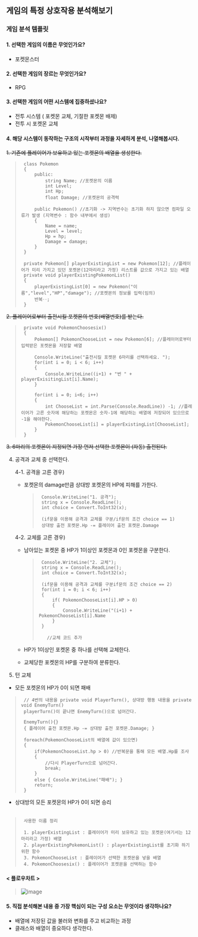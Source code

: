 ## 게임의 특정 상호작용 분석해보기

### 게임 분석 템플릿
#### 1. 선택한 게임의 이름은 무엇인가요?
* 포켓몬스터

#### 2. 선택한 게임의 장르는 무엇인가요?
* RPG

#### 3. 선택한 게임의 어떤 시스템에 집중하셨나요?
* 전투 시스템 ( 포켓몬 교체, 기절한 포켓몬 배제)
* 전투 시 포켓몬 교체

#### 4. 해당 시스템이 동작하는 구조의 시작부터 과정을 자세하게 분석, 나열해봅시다.
~~1. 기존에 플레이어가 보유하고 있는 포켓몬의 배열을 생성한다.~~

>      class Pokemon
>      {
>          public:
>              string Name; //포켓몬의 이름
>              int Level;
>              int Hp;
>              float Damage; //포켓몬의 공격력
> 
>          public Pokemon() //초기화 -> 지역번수는 초기화 하지 않으면 컴파일 오류가 발생 (지역변수 : 함수 내부에서 생성)
>          {
>              Name = name;
>              Level = level;
>              Hp = hp;
>              Damage = damage;
>          }
>      }
>
>      private Pokemon[] playerExistingList = new Pokemon[12]; //플레이어가 미리 가지고 있던 포켓몬(12마리라고 가정) 리스트를 값으로 가지고 있는 배열
>      private void playerExistingPokemonList()
>      {
>          playerExistingList[0] = new Pokemon("이름","level","HP","damage"); //포켓몬의 정보를 입력(임의)
>          반복‥;
>      }
> 

~~2. 플레이어로부터 출전시킬 포켓몬의 번호(배열번호)를 받는다.~~

>      private void PokemonChoosesix()
>      {
>          Pokemon[] PokemonChooseList = new Pokemon[6]; //플레이어로부터 입력받은 포켓몬을 저장할 배열
>          
>          Console.WriteLine("출전시킬 포켓몬 6마리를 선택하세요. ");
>          for(int i = 0; i < 6; i++)
>          {
>              Console.WriteLine((i+1) + "번 " + playerExisitingList[i].Name);
>          }
>          
>          for(int i = 0; i<6; i++)
>          {
>              int ChooseList = int.Parse(Console.ReadLine)) -1; //플레이어가 고른 숫자에 해당하는 포켓몬은 숫자-1에 해당하는 배열에 저장되어 있으므로 -1을 해야한다.
>              PokemonChooseList[i] = playerExistingList[ChooseList];
>          }
>      }

~~3. 6마리의 포켓몬이 지정되면 가장 먼저 선택한 포켓몬이 (자동) 출전된다. <br>~~
 
4. 공격과 교체 중 선택한다. <br>

   4-1. 공격을 고른 경우) <br>
   
     * 포켓몬의 damage만큼 상대방 포켓몬의 HP에 피해를 가한다. <br>
        >      Console.WriteLine("1. 공격");
        >      string x = Console.ReadLine();
        >      int choice = Convert.ToInt32(x);
        >
        >      (if문을 이용해 공격과 교체를 구분/if문의 조건 choice == 1) 
        >      상대방 출전 포켓몬.Hp -= 플레이어 출전 포켓몬.Damage

     4-2. 교체를 고른 경우) <br>
 
   * 남아있는 포켓몬 중 HP가 1이상인 포켓몬과 0인 포켓몬을 구분한다. <br>
        >      Console.WriteLine("2. 교체");
        >      string x = Console.ReadLine();
        >      int choice = Convert.ToInt32(x);
        >
        >      (if문을 이용해 공격과 교체를 구분if문의 조건 choice == 2) 
        >      for(int i = 0; i < 6; i++)
        >      {
        >          if( PokemonChooseList[i].HP > 0)
        >          {
        >              Console.WriteLine("(i+1) + PokemonChooseList[i].Name
        >          }
        >      }
        >
        >        //교체 코드 추가

   * HP가 1이상인 포켓몬 중 하나를 선택해 교체한다. <br>
   * 교체당한 포켓몬의 HP를 구분하여 분류한다. <br>
   
6. 턴 교체 <br>
* 모든 포켓몬의 HP가 0이 되면 패배 <br>

>      // 4번의 내용을 private void PlayerTurn(), 상대방 행동 내용을 private void EnemyTurn()
>      playerTurn()이 끝나면 EnemyTurn()으로 넘어간다.
>
>      EnemyTurn(){}
>      { 플레이어 출전 포켓몬.Hp -= 상대방 출전 포켓몬.Damage; }
>      
>      foreach(PokemonChooseList의 배열에 값이 있으면)
>      {
>          if(PokemonChooseList.hp > 0) //반복문을 통해 모든 배열.Hp를 조사
>          {
>              //다시 PlayerTurn으로 넘어간다.
>              break;
>          }
>          else { Cosole.WriteLine("패배"); }
>          return;
>      }
>
* 상대방의 모든 포켓몬의 HP가 0이 되면 승리 <br><br>
>      사용한 이름 정리
>
>      1. playerExistingList : 플레이어가 미리 보유하고 있는 포켓몬(여기서는 12마리라고 가정) 배열
>      2. playerExistingPokemonList() : playerExistingList를 초기화 하기 위한 함수
>      3. PokemonChooseList : 플레이어가 선택한 포켓몬을 넣을 배열
>      4. PokemonChoosesix() : 플레이어가 포켓몬을 선택하는 함수

#### < 플로우차트 >
 >![image](https://github.com/user-attachments/assets/d362f7ac-478e-4ade-a82a-81715b531fd1)



#### 5. 직접 분석해본 내용 중 가장 핵심이 되는 구성 요소는 무엇이라 생각하나요?
* 배열에 저장된 값을 불러와 변화를 주고 비교하는 과정
* 클래스와 배열이 중요하다 생각한다.



